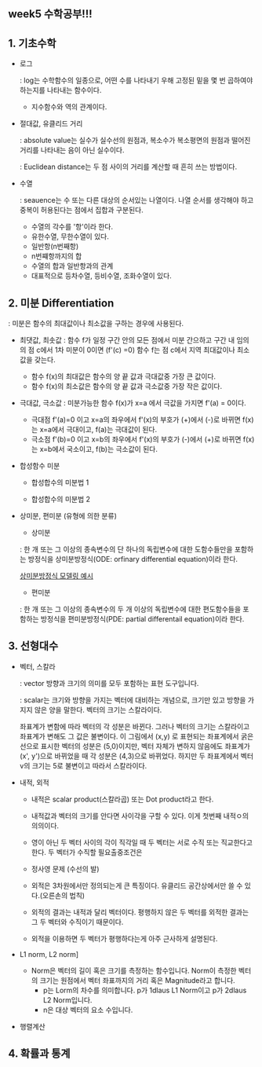 ## week5 수학공부!!!
## 1. 기초수학

- 로그

  : log는 수학함수의 일종으로, 어떤 수를 나타내기 우해 고정된 밑을 몇 번 곱하여야 하는지를 나타내는 함수이다.
  - 지수함수와 역의 관계이다.
  
  
- 절대값, 유클리드 거리

  : absolute value는 실수가 실수선의 원점과, 복소수가 복소평면의 원점과 떨어진 거리를 나타내는 음이 아닌 실수이다.
  
  : Euclidean distance는 두 점 사이의 거리를 계산할 때 흔히 쓰는 방법이다. 
  
- 수열

  : seauence는 수 또는 다른 대상의 순서있는 나열이다. 나열 순서를 생각해야 하고 중복이 허용된다는 점에서 집합과 구분된다.
  - 수열의 각수를 '항'이라 한다.
  - 유한수열, 무한수열이 있다.
  - 일반항(n번째항) 
  - n번쨰항까지의 합
  - 수열의 합과 일반항과의 관계
  - 대표적으로 등차수열, 등비수열, 조화수열이 있다.

## 2. 미분 Differentiation
  : 미분은 함수의 최대값이나 최소값을 구하는 경우에 사용된다.

- 최댓값, 최솟값
  : 함수 f가 일정 구간 안의 모든 점에서 미분 간으하고 구간 내 임의의 점 c에서 1차 미분이 0이면 (f'(c) =0) 함수 f는 점 c에서 지역 최대값이나 최소값을 갖는다.
  - 함수 f(x)의 최대값은 함수의 양 끝 값과 극대값중 가장 큰 값이다.
  - 함수 f(x)의 최소값은 함수의 양 끝 값과 극소값중 가장 작은 값이다.
  
  
- 극대값, 극소값
  : 미분가능한 함수 f(x)가 x=a 에서 극값을 가지면 f'(a) = 0이다.
  - 극대점 f'(a)=0 이고 x=a의 좌우에서 f'(x)의 부호가 (+)에서 (-)로 바뀌면 f(x)는 x=a에서 극대이고, f(a)는 극대값이 된다.
  - 극소점 f'(b)=0 이고 x=b의 좌우에서 f'(x)의 부호가 (-)에서 (+)로 바뀌면 f(x)는 x=b에서 국소이고, f(b)는 극소값이 된다.
  
  
- 합성함수 미분
  - 합성합수의 미분법 1
  
  - 합성합수의 미분법 2

- 상미분, 편미분 (유형에 의한 분류)
  - 상미분
  
  : 한 개 또는 그 이상의 종속변수의 단 하나의 독립변수에 대한 도함수들만을 포함하는 방정식을 상미분방정식(ODE: orfinary differential equation)이라 한다.
  
  [상미분방정식 모델링 예시](http://blog.naver.com/PostView.nhn?blogId=la6354&logNo=220605971726&categoryNo=21&parentCategoryNo=0&viewDate=&currentPage=1&postListTopCurrentPage=1&from=search)

  
  - 편미분
  
  : 한 개 또는 그 이상의 종속변수의 두 개 이상의 독립변수에 대한 편도함수들을 포함하는 방정식을 편미분방정식(PDE: partial differentail equation)이라 한다.
  
  

## 3. 선형대수

- 벡터, 스칼라

  : vector 방향과 크기의 의미를 모두 포함하는 표현 도구입니다.
  
  : scalar는 크기와 방향을 가지는 벡터에 대비하는 개념으로, 크기만 있고 방향을 가지지 않은 양을 말한다. 벡터의 크기는 스칼라이다. 
  
  좌표계가 변함에 따라 벡터의 각 성분은 바뀐다. 그러나 벡터의 크기는 스칼라이고 좌표계가 변해도 그 값은 불변이다. 이 그림에서 (x,y) 로 표현되는 좌표계에서 굵은 선으로 표시한 벡터의 성분은 (5,0)이지만, 벡터 자체가 변하지 않음에도 좌표계가 (x', y')으로 바뀌었을 때 각 성분은 (4,3)으로 바뀌었다. 하지만 두 좌표계에서 벡터v의 크기는 5로 불변이고 따라서 스칼라이다.
  
  
  
- 내적, 외적
  
  - 내적은 scalar product(스칼라곱) 또는 Dot product라고 한다. 
  - 내적값과 벡터의 크기를 안다면 사이각을 구할 수 있다. 이게 첫번째 내적ㅇ의 의의이다. 
  - 영이 아닌 두 벡터 사이의 각이 직각일 때 두 벡터는 서로 수직 또는 직교한다고 한다. 두 벡터가 수직할 필요출중조건은 
  - 정사영 문제 (수선의 발)
  
  - 외적은 3차원에서만 정의되는게 큰 특징이다. 유클리드 공간상에서만 쓸 수 있다.(오른손의 법칙)
  - 외적의 결과는 내적과 달리 벡터이다. 평행하지 않은 두 벡터를 외적한 결과는 그 두 벡터와 수직이기 때문이다.
  - 외적을 이용하면 두 벡터가 평행하다는게 아주 근사하게 설명된다. 
  
- L1 norm, L2 norm]
  - Norm은 벡터의 길이 혹은 크기를 측정하는 함수입니다. Norm이 측정한 벡터의 크기는 원점에서 벡터 좌표까지의 거리 혹은 Magnitude라고 합니다. 
    * p는 Lorm의 차수를 의미합니다. p가 1dlaus L1 Norm이고 p가 2dlaus L2 Norm입니다.
    * n은 대상 벡터의 요소 수입니다.
    
  
- 행렬계산

## 4. 확률과 통계
